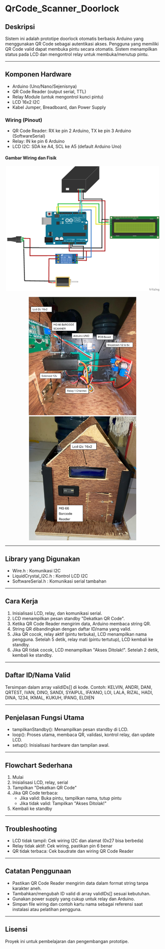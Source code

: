# QrCode_Scanner_Doorlock

## Deskripsi
Sistem ini adalah prototipe doorlock otomatis berbasis Arduino yang menggunakan QR Code sebagai autentikasi akses. Pengguna yang memiliki QR Code valid dapat membuka pintu secara otomatis. Sistem menampilkan status pada LCD dan mengontrol relay untuk membuka/menutup pintu.

---

## Komponen Hardware
- Arduino (Uno/Nano/Sejenisnya)
- QR Code Reader (output serial, TTL)
- Relay Module (untuk mengontrol kunci pintu)
- LCD 16x2 I2C
- Kabel Jumper, Breadboard, dan Power Supply

### Wiring (Pinout)
- QR Code Reader: RX ke pin 2 Arduino, TX ke pin 3 Arduino (SoftwareSerial)
- Relay: IN ke pin 6 Arduino
- LCD I2C: SDA ke A4, SCL ke A5 (default Arduino Uno)


#### Gambar Wiring dan Fisik

<p align="center">
   <img src="Wiring Doorlock Qrcode.png" alt="Wiring Diagram" width="500"/>
</p>

<p align="center">
   <img src="Gambar Tampak Dalam.png" alt="Tampak Dalam" width="350"/>
   <img src="Gambar Tampak Depan.png" alt="Tampak Depan" width="350"/>
</p>

---

## Library yang Digunakan
- Wire.h : Komunikasi I2C
- LiquidCrystal_I2C.h : Kontrol LCD I2C
- SoftwareSerial.h : Komunikasi serial tambahan

---

## Cara Kerja
1. Inisialisasi LCD, relay, dan komunikasi serial.
2. LCD menampilkan pesan standby "Dekatkan QR Code".
3. Ketika QR Code Reader mengirim data, Arduino membaca string QR.
4. String QR dibandingkan dengan daftar ID/nama yang valid.
5. Jika QR cocok, relay aktif (pintu terbuka), LCD menampilkan nama pengguna. Setelah 5 detik, relay mati (pintu tertutup), LCD kembali ke standby.
6. Jika QR tidak cocok, LCD menampilkan "Akses Ditolak!". Setelah 2 detik, kembali ke standby.

---

## Daftar ID/Nama Valid
Tersimpan dalam array validIDs[] di kode. Contoh:
KELVIN, ANDRI, DANI, QRTEST, IVAN, DINO, SANDI, SYAIPUL, IFA'ANO, LOI, LALA, RIZAL, HADI, DINA, 1234, IKMAL, KUKUH, IPANG, ELDIEN

---

## Penjelasan Fungsi Utama
- tampilkanStandby(): Menampilkan pesan standby di LCD.
- loop(): Proses utama, membaca QR, validasi, kontrol relay, dan update LCD.
- setup(): Inisialisasi hardware dan tampilan awal.

---

## Flowchart Sederhana
1. Mulai
2. Inisialisasi LCD, relay, serial
3. Tampilkan "Dekatkan QR Code"
4. Jika QR Code terbaca:
   - Jika valid: Buka pintu, tampilkan nama, tutup pintu
   - Jika tidak valid: Tampilkan "Akses Ditolak!"
5. Kembali ke standby

---

## Troubleshooting
- LCD tidak tampil: Cek wiring I2C dan alamat (0x27 bisa berbeda)
- Relay tidak aktif: Cek wiring, pastikan pin 6 benar
- QR tidak terbaca: Cek baudrate dan wiring QR Code Reader

---

## Catatan Penggunaan
- Pastikan QR Code Reader mengirim data dalam format string tanpa karakter aneh.
- Tambahkan/mengubah ID valid di array validIDs[] sesuai kebutuhan.
- Gunakan power supply yang cukup untuk relay dan Arduino.
- Simpan file wiring dan contoh kartu nama sebagai referensi saat instalasi atau pelatihan pengguna.

---

## Lisensi
Proyek ini untuk pembelajaran dan pengembangan prototipe.
